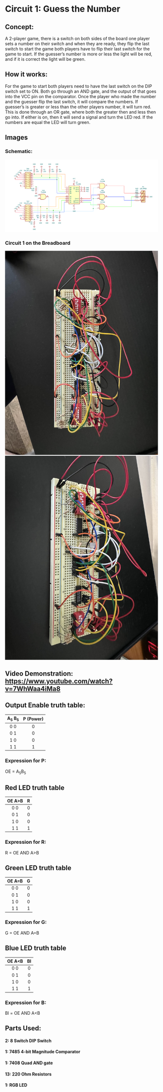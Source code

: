 # Circuit 1: Guess the Number
## Concept:
A 2-player game, there is a switch on both sides of the board one player sets a number on their switch and when they are ready, they flip the last switch to start the game both players have to flip their last switch for the game to start. If the guesser’s number is more or less the light will be red, and if it is correct the light will be green.
## How it works:
For the game to start both players need to have the last switch on the DIP switch set to ON. Both go through an AND gate, and the output of that goes into the VCC pin on the comparator. Once the player who made the number and the guesser flip the last switch, it will compare the numbers. If guesser’s is greater or less than the other players number, it will turn red. This is done through an OR gate, where both the greater then and less then go into. If either is on, then it will send a signal and turn the LED red. If the numbers are equal the LED will turn green.

## Images
### Schematic:
![Circuit_1_Schematic](Circuit_1_Schematic.png)
### Circuit 1 on the Breadboard
![First Picture](Circuit_1_built_1.jpg)
![Second Picture](Circuit_1_built_2.jpg)

## Video Demonstration: https://www.youtube.com/watch?v=7WhWaa4iMa8

## Output Enable truth table:		  
| A<sub>5</sub> B<sub>5</sub> |	P (Power) |	 
| :-: | :-------: |
| 0 0 |	0		      |               
| 0 1 |	0		      |               
| 1 0 |	0		      |              
| 1 1 |	1		      |

### Expression for P:
OE = A<sub>5</sub>B<sub>5</sub>

## Red LED truth table
| OE A>B	| R | 
| :-: | :---: |
| 0 0	| 0     |
| 0 1	| 0     |
| 1 0	| 0     |
| 1 1	| 1     |

### Expression for R:
R = OE AND A>B 

## Green LED truth table
| OE A=B	| G | 
| :-: | :---: |
| 0 0	| 0     |
| 0 1	| 0     |
| 1 0	| 0     |
| 1 1	| 1     |

### Expression for G:
G = OE AND A=B 

## Blue LED truth table
| OE A<B	| Bl | 
| :-: | :---: |
| 0 0	| 0     |
| 0 1	| 0     |
| 1 0	| 0     |
| 1 1	| 1     |

### Expression for B:
Bl = OE AND A<B

## Parts Used:
#### 2: 8 Switch DIP Switch
#### 1: 7485 4-bit Magnitude Comparator
#### 1: 7408 Quad AND gate
#### 13: 220 Ohm Resistors
#### 1: RGB LED



